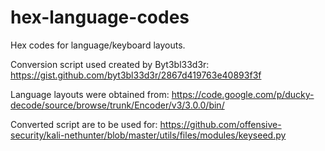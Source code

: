 # hex-language-codes
Hex codes for language/keyboard layouts.

Conversion script used created by Byt3bl33d3r: https://gist.github.com/byt3bl33d3r/2867d419763e40893f3f

Language layouts were obtained from: https://code.google.com/p/ducky-decode/source/browse/trunk/Encoder/v3/3.0.0/bin/

Converted script are to be used for: https://github.com/offensive-security/kali-nethunter/blob/master/utils/files/modules/keyseed.py

